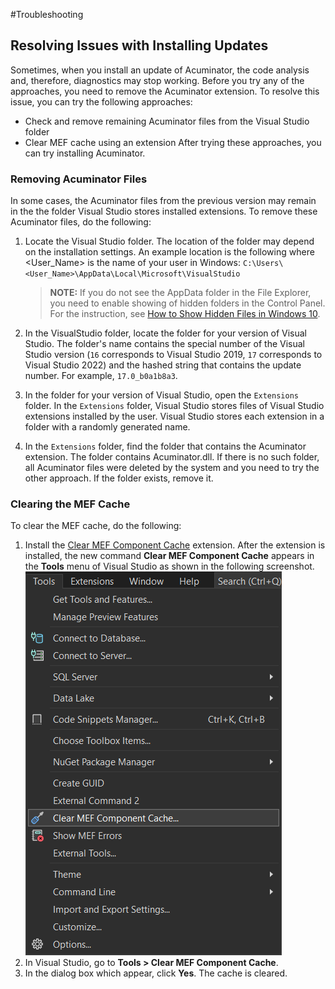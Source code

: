 #Troubleshooting

## Resolving Issues with Installing Updates

Sometimes, when you install an update of Acuminator, the code analysis and, therefore, diagnostics may stop working. 
Before you try any of the approaches, you need to remove the Acuminator extension.
To resolve this issue, you can try the following approaches:
 - Check and remove remaining Acuminator files from the Visual Studio folder
 - Clear MEF cache using an extension
After trying these approaches, you can try installing Acuminator.
 
### Removing Acuminator Files
In some cases, the Acuminator files from the previous version may remain in the the folder Visual Studio stores installed extensions.
To remove these Acuminator files, do the following:
1. Locate the Visual Studio folder. The location of the folder may depend on the installation settings. An example location is the following where <User_Name> is the name of your user in Windows:
   `C:\Users\<User_Name>\AppData\Local\Microsoft\VisualStudio`
   
   > **NOTE:** If you do not see the AppData folder in the File Explorer, you need to enable showing of hidden folders in the Control Panel. For the instruction, see [How to Show Hidden Files in Windows 10](https://www.technipages.com/show-hidden-files-windows).
2. In the VisualStudio folder, locate the folder for your version of Visual Studio. 
	The folder's name contains the special number of the Visual Studio version (`16` corresponds to Visual Studio 2019, `17` corresponds to Visual Studio 2022) and the hashed string that contains the update number. For example, `17.0_b0a1b8a3`.
3. In the folder for your version of Visual Studio, open the `Extensions` folder.
	In the `Extensions` folder, Visual Studio stores files of Visual Studio extensions installed by the user. Visual Studio stores each extension in a folder with a randomly generated name. 
4. In the `Extensions` folder, find the folder that contains the Acuminator extension. The folder contains Acuminator.dll. 
   If there is no such folder, all Acuminator files were deleted by the system and you need to try the other approach.
   If the folder exists, remove it. 
   
### Clearing the MEF Cache
To clear the MEF cache, do the following:
1. Install the [Clear MEF Component Cache]("https://marketplace.visualstudio.com/items?itemName=MadsKristensen.ClearMEFComponentCache") extension.
   After the extension is installed, the new command **Clear MEF Component Cache** appears in the **Tools** menu of Visual Studio as shown in the following screenshot.
   <br/>
   ![Clear MEF Component Cache](images/Tools_ClearMEFCache.png)<br/>
2. In Visual Studio, go to **Tools > Clear MEF Component Cache**.
3. In the dialog box which appear, click **Yes**.
The cache is cleared. 

